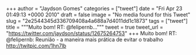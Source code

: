 
+++
author = "Jaydson Gomes"
categories = ["tweet"]
date = "Fri Apr 23 01:49:13 +0000 2010"
draft = false
image = "No media found for this Tweet"
slug = "2e2544345d336709408a4a688a7d4011dd1c1873"
tags = ["tweet"]
title = """Muito bom! RT: @felipernb..."""
tweet = true
tweet_url = "https://twitter.com/jaydson/status/12675264753"
+++
Muito bom! RT: @felipernb: Reunião - a maneira mais prática de evitar o trabalho http://twitpic.com/1hn7lb
